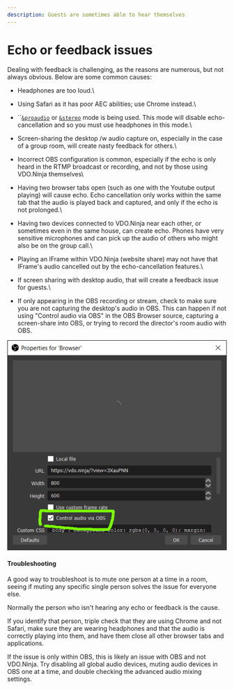 ```yaml
---
description: Guests are sometimes able to hear themselves
---
```


# Echo or feedback issues

Dealing with feedback is challenging, as the reasons are numerous, but not always obvious. Below are some common causes:

* Headphones are too loud.\

* Using Safari as it has poor AEC abilities; use Chrome instead.\

* ``[`&proaudio`](../general-settings/stereo.md) or [`&stereo`](../general-settings/stereo.md) mode is being used. This mode will disable echo-cancellation and so you must use headphones in this mode.\

* Screen-sharing the desktop /w audio capture on, especially in the case of a group room, will create nasty feedback for others.\

* Incorrect OBS configuration is common, especially if the echo is only heard in the RTMP broadcast or recording, and not by those using VDO.Ninja themselves\

* Having two browser tabs open (such as one with the Youtube output playing) will cause echo. Echo cancellation only works within the same tab that the audio is played back and captured, and only if the echo is not prolonged.\

* Having two devices connected to VDO.Ninja near each other, or sometimes even in the same house, can create echo. Phones have very sensitive microphones and can pick up the audio of others who might also be on the group call.\

* Playing an IFrame within VDO.Ninja (website share) may not have that IFrame's audio cancelled out by the echo-cancellation features.\

* If screen sharing with desktop audio, that will create a feedback issue for guests.\

* If only appearing in the OBS recording or stream, check to make sure you are not capturing the desktop's audio in OBS. This can happen if not using "Control audio via OBS" in the OBS Browser source, capturing a screen-share into OBS, or trying to record the director's room audio with OBS.

![](<../.gitbook/assets/image (121) (1).png>)

#### Troubleshooting

A good way to troubleshoot is to mute one person at a time in a room, seeing if muting any specific single person solves the issue for everyone else.&#x20;

Normally the person who isn't hearing any echo or feedback is the cause.

If you identify that person, triple check that they are using Chrome and not Safari, make sure they are wearing headphones and that the audio is correctly playing into them, and have them close all other browser tabs and applications.

If the issue is only within OBS, this is likely an issue with OBS and not VDO.Ninja. Try disabling all global audio devices, muting audio devices in OBS one at a time, and double checking the advanced audio mixing settings.

